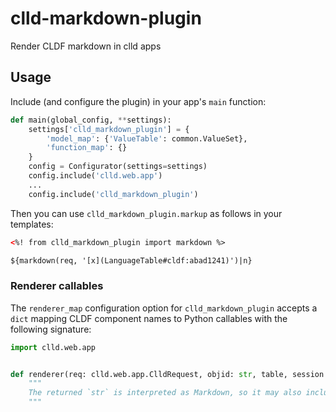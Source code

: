 # clld-markdown-plugin

Render CLDF markdown in clld apps

## Usage

Include (and configure the plugin) in your app's `main` function:
```python
def main(global_config, **settings):
    settings['clld_markdown_plugin'] = {
        'model_map': {'ValueTable': common.ValueSet},
        'function_map': {}
    }
    config = Configurator(settings=settings)
    config.include('clld.web.app')
    ...
    config.include('clld_markdown_plugin')
```

Then you can use `clld_markdown_plugin.markup` as follows in your templates:
```html
<%! from clld_markdown_plugin import markdown %>

${markdown(req, '[x](LanguageTable#cldf:abad1241)')|n}
```


### Renderer callables

The `renderer_map` configuration option for `clld_markdown_plugin` accepts a `dict` mapping
CLDF component names to Python callables with the following signature:

```python
import clld.web.app


def renderer(req: clld.web.app.ClldRequest, objid: str, table, session: clld.db.meta.DBSession, ids=None) -> str:
    """
    The returned `str` is interpreted as Markdown, so it may also include HTML.
    """
```
